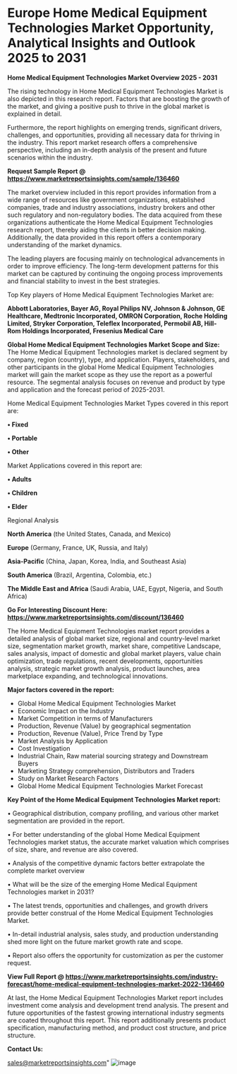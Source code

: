# Europe Home Medical Equipment Technologies Market Opportunity, Analytical Insights and Outlook 2025 to 2031

<Strong> Home Medical Equipment Technologies Market Overview 2025 - 2031</strong>

The rising technology in Home Medical Equipment Technologies Market is also depicted in this research report. Factors that are boosting the growth of the market, and giving a positive push to thrive in the global market is explained in detail.

Furthermore, the report highlights on emerging trends, significant drivers, challenges, and opportunities, providing all necessary data for thriving in the industry. This report market research offers a comprehensive perspective, including an in-depth analysis of the present and future scenarios within the industry.

<strong>Request Sample Report @ <a href=https://www.marketreportsinsights.com/sample/136460>https://www.marketreportsinsights.com/sample/136460</a></strong>

The market overview included in this report provides information from a wide range of resources like government organizations, established companies, trade and industry associations, industry brokers and other such regulatory and non-regulatory bodies. The data acquired from these organizations authenticate the Home Medical Equipment Technologies research report, thereby aiding the clients in better decision making. Additionally, the data provided in this report offers a contemporary understanding of the market dynamics.

The leading players are focusing mainly on technological advancements in order to improve efficiency. The long-term development patterns for this market can be captured by continuing the ongoing process improvements and financial stability to invest in the best strategies.

Top Key players of Home Medical Equipment Technologies Market are:

<strong>Abbott Laboratories, Bayer AG, Royal Philips NV, Johnson & Johnson, GE Healthcare, Medtronic Incorporated, OMRON Corporation, Roche Holding Limited, Stryker Corporation, Teleflex Incorporated, Permobil AB, Hill-Rom Holdings Incorporated, Fresenius Medical Care</strong>

<strong><b>Global Home Medical Equipment Technologies Market Scope and Size:</b></strong>
The Home Medical Equipment Technologies market is declared segment by company, region (country), type, and application. Players, stakeholders, and other participants in the global Home Medical Equipment Technologies market will gain the market scope as they use the report as a powerful resource. The segmental analysis focuses on revenue and product by type and application and the forecast period of 2025-2031.

Home Medical Equipment Technologies Market Types covered in this report are:

<strong>• Fixed

• Portable

• Other</strong>

Market Applications covered in this report are:

<strong>• Adults

• Children

• Elder</strong> 

Regional Analysis

<strong>North America</strong> (the United States, Canada, and Mexico)

<strong>Europe</strong> (Germany, France, UK, Russia, and Italy)

<strong>Asia-Pacific</strong> (China, Japan, Korea, India, and Southeast Asia)

<strong>South America</strong> (Brazil, Argentina, Colombia, etc.)

<strong>The Middle East and Africa</strong> (Saudi Arabia, UAE, Egypt, Nigeria, and South Africa)

<strong>Go For Interesting Discount Here: <a href=https://www.marketreportsinsights.com/discount/136460>https://www.marketreportsinsights.com/discount/136460</a></strong>

The Home Medical Equipment Technologies market report provides a detailed analysis of global market size, regional and country-level market size, segmentation market growth, market share, competitive Landscape, sales analysis, impact of domestic and global market players, value chain optimization, trade regulations, recent developments, opportunities analysis, strategic market growth analysis, product launches, area marketplace expanding, and technological innovations.

<strong><b>Major factors covered in the report:</b></strong>
<ul>
  <li>Global Home Medical Equipment Technologies Market </li>
  <li>Economic Impact on the Industry</li>
  <li>Market Competition in terms of Manufacturers</li>
  <li>Production, Revenue (Value) by geographical segmentation</li>
  <li>Production, Revenue (Value), Price Trend by Type</li>
  <li>Market Analysis by Application</li>
  <li>Cost Investigation</li>
  <li>Industrial Chain, Raw material sourcing strategy and Downstream Buyers</li>
  <li>Marketing Strategy comprehension, Distributors and Traders</li>
  <li>Study on Market Research Factors</li>
  <li>Global Home Medical Equipment Technologies Market Forecast</li>
</ul>

<strong><b>Key Point of the Home Medical Equipment Technologies Market report:</b></strong>

• Geographical distribution, company profiling, and various other market segmentation are provided in the report.

• For better understanding of the global Home Medical Equipment Technologies market status, the accurate market valuation which comprises of size, share, and revenue are also covered.

• Analysis of the competitive dynamic factors better extrapolate the complete market overview

• What will be the size of the emerging Home Medical Equipment Technologies market in 2031?

• The latest trends, opportunities and challenges, and growth drivers provide better construal of the Home Medical Equipment Technologies Market.

• In-detail industrial analysis, sales study, and production understanding shed more light on the future market growth rate and scope.

• Report also offers the opportunity for customization as per the customer request.

<strong><b>View Full Report @ <a href=https://www.marketreportsinsights.com/industry-forecast/home-medical-equipment-technologies-market-2022-136460>https://www.marketreportsinsights.com/industry-forecast/home-medical-equipment-technologies-market-2022-136460</a></b></strong>


At last, the Home Medical Equipment Technologies Market report includes investment come analysis and development trend analysis. The present and future opportunities of the fastest growing international industry segments are coated throughout this report. This report additionally presents product specification, manufacturing method, and product cost structure, and price structure.

<strong>Contact Us:</strong>

sales@marketreportsinsights.com"
![image](https://github.com/user-attachments/assets/33c2933b-0836-4a28-94b5-06db6b6187aa)
